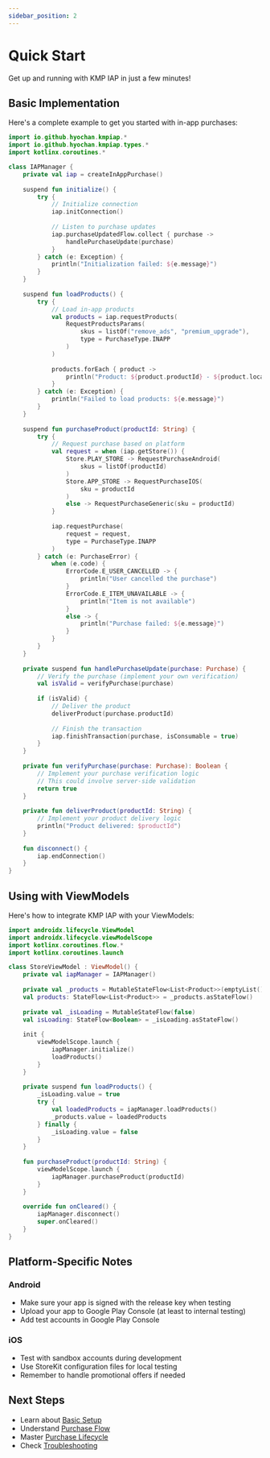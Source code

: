 ```yaml
---
sidebar_position: 2
---
```


# Quick Start

Get up and running with KMP IAP in just a few minutes!

## Basic Implementation

Here's a complete example to get you started with in-app purchases:

```kotlin
import io.github.hyochan.kmpiap.*
import io.github.hyochan.kmpiap.types.*
import kotlinx.coroutines.*

class IAPManager {
    private val iap = createInAppPurchase()
    
    suspend fun initialize() {
        try {
            // Initialize connection
            iap.initConnection()
            
            // Listen to purchase updates
            iap.purchaseUpdatedFlow.collect { purchase ->
                handlePurchaseUpdate(purchase)
            }
        } catch (e: Exception) {
            println("Initialization failed: ${e.message}")
        }
    }
    
    suspend fun loadProducts() {
        try {
            // Load in-app products
            val products = iap.requestProducts(
                RequestProductsParams(
                    skus = listOf("remove_ads", "premium_upgrade"),
                    type = PurchaseType.INAPP
                )
            )
            
            products.forEach { product ->
                println("Product: ${product.productId} - ${product.localizedPrice}")
            }
        } catch (e: Exception) {
            println("Failed to load products: ${e.message}")
        }
    }
    
    suspend fun purchaseProduct(productId: String) {
        try {
            // Request purchase based on platform
            val request = when (iap.getStore()) {
                Store.PLAY_STORE -> RequestPurchaseAndroid(
                    skus = listOf(productId)
                )
                Store.APP_STORE -> RequestPurchaseIOS(
                    sku = productId
                )
                else -> RequestPurchaseGeneric(sku = productId)
            }
            
            iap.requestPurchase(
                request = request,
                type = PurchaseType.INAPP
            )
        } catch (e: PurchaseError) {
            when (e.code) {
                ErrorCode.E_USER_CANCELLED -> {
                    println("User cancelled the purchase")
                }
                ErrorCode.E_ITEM_UNAVAILABLE -> {
                    println("Item is not available")
                }
                else -> {
                    println("Purchase failed: ${e.message}")
                }
            }
        }
    }
    
    private suspend fun handlePurchaseUpdate(purchase: Purchase) {
        // Verify the purchase (implement your own verification)
        val isValid = verifyPurchase(purchase)
        
        if (isValid) {
            // Deliver the product
            deliverProduct(purchase.productId)
            
            // Finish the transaction
            iap.finishTransaction(purchase, isConsumable = true)
        }
    }
    
    private fun verifyPurchase(purchase: Purchase): Boolean {
        // Implement your purchase verification logic
        // This could involve server-side validation
        return true
    }
    
    private fun deliverProduct(productId: String) {
        // Implement your product delivery logic
        println("Product delivered: $productId")
    }
    
    fun disconnect() {
        iap.endConnection()
    }
}
```

## Using with ViewModels

Here's how to integrate KMP IAP with your ViewModels:

```kotlin
import androidx.lifecycle.ViewModel
import androidx.lifecycle.viewModelScope
import kotlinx.coroutines.flow.*
import kotlinx.coroutines.launch

class StoreViewModel : ViewModel() {
    private val iapManager = IAPManager()
    
    private val _products = MutableStateFlow<List<Product>>(emptyList())
    val products: StateFlow<List<Product>> = _products.asStateFlow()
    
    private val _isLoading = MutableStateFlow(false)
    val isLoading: StateFlow<Boolean> = _isLoading.asStateFlow()
    
    init {
        viewModelScope.launch {
            iapManager.initialize()
            loadProducts()
        }
    }
    
    private suspend fun loadProducts() {
        _isLoading.value = true
        try {
            val loadedProducts = iapManager.loadProducts()
            _products.value = loadedProducts
        } finally {
            _isLoading.value = false
        }
    }
    
    fun purchaseProduct(productId: String) {
        viewModelScope.launch {
            iapManager.purchaseProduct(productId)
        }
    }
    
    override fun onCleared() {
        iapManager.disconnect()
        super.onCleared()
    }
}
```

## Platform-Specific Notes

### Android
- Make sure your app is signed with the release key when testing
- Upload your app to Google Play Console (at least to internal testing)
- Add test accounts in Google Play Console

### iOS
- Test with sandbox accounts during development
- Use StoreKit configuration files for local testing
- Remember to handle promotional offers if needed

## Next Steps

- Learn about [Basic Setup](../guides/basic-setup.md)
- Understand [Purchase Flow](../guides/purchases.md)
- Master [Purchase Lifecycle](../guides/lifecycle.md)
- Check [Troubleshooting](../guides/troubleshooting.md)